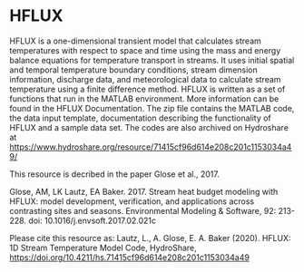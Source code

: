 # HFLUX
HFLUX is a one-dimensional transient model that calculates stream temperatures with respect to space and time using the mass and energy balance equations for temperature transport in streams. It uses initial spatial and temporal temperature boundary conditions, stream dimension information, discharge data, and meteorological data to calculate stream temperature using a finite difference method. HFLUX is written as a set of functions that run in the MATLAB environment. More information can be found in the HFLUX Documentation.  The zip file contains the MATLAB code, the data input template, documentation describing the functionality of HFLUX and a sample data set. The codes are also archived on Hydroshare at https://www.hydroshare.org/resource/71415cf96d614e208c201c1153034a49/   

This resource is decribed in the paper Glose et al., 2017.

Glose, AM, LK Lautz, EA Baker. 2017. Stream heat budget modeling with HFLUX: model development, verification, and applications across contrasting sites and seasons. Environmental Modeling &amp; Software, 92: 213-228. doi: 10.1016/j.envsoft.2017.02.021c 

Please cite this resource as:
Lautz, L., A. Glose, E. A. Baker (2020). HFLUX: 1D Stream Temperature Model Code, HydroShare, https://doi.org/10.4211/hs.71415cf96d614e208c201c1153034a49
